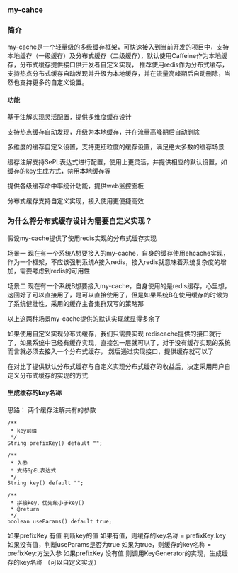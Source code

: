 ### my-cahce

### 简介

my-cache是一个轻量级的多级缓存框架，可快速接入到当前开发的项目中，支持本地缓存（一级缓存）及分布式缓存（二级缓存），默认使用Caffeine作为本地缓存，分布式缓存提供接口供开发者自定义实现，
推荐使用redis作为分布式缓存，支持热点分布式缓存自动发现并升级为本地缓存，并在流量高峰期后自动删除，当然也支持更多的自定义设置。

#### 功能

基于注解实现灵活配置，提供多维度缓存设计

支持热点缓存自动发现，升级为本地缓存，并在流量高峰期后自动删除

多维度的缓存自定义设置，支持更细粒度的缓存设置，满足绝大多数的缓存场景

缓存注解支持SePL表达式进行配置，使用上更灵活，并提供相应的默认设置，如缓存的key生成方式，禁用本地缓存等

提供各级缓存命中率统计功能，提供web监控面板

分布式缓存支持自定义实现，接入使用更便捷高效


### 为什么将分布式缓存设计为需要自定义实现？

假设my-cache提供了使用redis实现的分布式缓存实现

场景一
现在有一个系统A想要接入的my-cache，自身的缓存使用ehcache实现，作为一个框架，不应该强制系统A接入redis，接入redis就意味着系统复杂度的增加，需要考虑到redis的可用性

场景二
现在有一个系统B想要接入my-cache，自身使用的是redis缓存，心里想，这回好了可以直接用了，是可以直接使用了，但是如果系统B在使用缓存的时候为了系统健壮性，采用的缓存主备集群双写的策略那

以上这两种场景my-cache提供的默认实现就显得多余了

如果使用自定义实现分布式缓存，我们只需要实现 rediscache提供的接口就行了，如果系统中已经有缓存实现，直接包一层就可以了，对于没有缓存实现的系统而言就必须去接入一个分布式缓存，
然后通过实现接口，提供缓存就可以了

在对比了提供默认分布式缓存与自定义实现分布式缓存的收益后，决定采用用户自定义分布式缓存的实现的方式


#### 生成缓存的key名称
思路：
两个缓存注解共有的参数
    
    /**
     * key前缀
     */
    String prefixKey() default "";

    /**
     * 入参
     * 支持SpEL表达式
     */
    String key() default "";

    /**
     * 拼接key，优先级小于key()
     * @return
     */
    boolean useParams() default true;

如果prefixKey 有值
    判断key的值
        如果有值，则缓存的key名称 = prefixKey:key
        如果没有值，判断useParams是否为true
        如果为true，则缓存的key名称 = prefixKey:方法入参
如果prefixKey 没有值
    则调用KeyGenerator的实现，生成缓存的key名称
    （可以自定义实现）